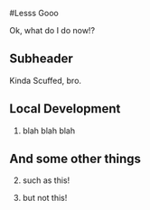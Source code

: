 #Lesss Gooo

Ok, what do I do now!?

## Subheader

Kinda Scuffed, bro.

## Local Development

1. blah blah blah

## And some other things

2. such as this!

3. but not this!